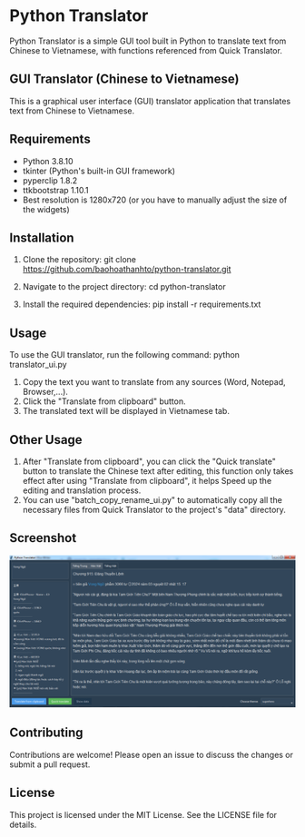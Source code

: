 # Python Translator

Python Translator is a simple GUI tool built in Python to translate text from Chinese to Vietnamese, with functions referenced from Quick Translator.

## GUI Translator (Chinese to Vietnamese)

This is a graphical user interface (GUI) translator application that translates text from Chinese to Vietnamese.

## Requirements

- Python 3.8.10
- tkinter (Python's built-in GUI framework)
- pyperclip 1.8.2
- ttkbootstrap 1.10.1
- Best resolution is 1280x720 (or you have to manually adjust the size of the widgets)

## Installation

1. Clone the repository:
   git clone https://github.com/baohoathanhto/python-translator.git

2. Navigate to the project directory:
   cd python-translator

3. Install the required dependencies:
   pip install -r requirements.txt

## Usage

To use the GUI translator, run the following command:
   python translator_ui.py

1. Copy the text you want to translate from any sources (Word, Notepad, Browser,...).
2. Click the "Translate from clipboard" button.
3. The translated text will be displayed in Vietnamese tab.

## Other Usage

1. After "Translate from clipboard", you can click the "Quick translate" button to translate the Chinese text after editing, this function only takes effect after using "Translate from clipboard", it helps Speed up the editing and translation process.
2. You can use "batch_copy_rename_ui.py" to automatically copy all the necessary files from Quick Translator to the project's "data" directory.

## Screenshot

![GUI Translator Screenshot](screenshot.png)

## Contributing

Contributions are welcome! Please open an issue to discuss the changes or submit a pull request.

## License

This project is licensed under the MIT License. See the LICENSE file for details.
